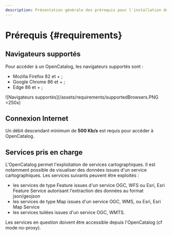 ```yaml
---
description: Présentation générale des prérequis pour l'installation de l'OpenCatalog
---
```


# Prérequis {#requirements}
## Navigateurs supportés

Pour accéder à un OpenCatalog, les navigateurs supportés sont :

* Mozilla Firefox 82 et + ;
* Google Chrome 86 et + ;
* Edge 86 et + ;

![Navigateurs supportés](/assets/requirements/supportedBrowsers.PNG =250x)

## Connexion Internet

Un débit descendant minimum de **500 Kb/s** est requis pour accéder à OpenCatalog.

## Services pris en charge
L'OpenCatalog permet l'exploitation de services cartographiques. Il est notamment possible de visualiser des données issues d'un service cartographiques. Les services suivants peuvent être exploités :

* les services de type Feature issues d'un service OGC, WFS ou Esri, Esri Feature Service autorisant l'extraction des données au format json/geojson
* les services de type Map issues d'un service OGC, WMS, ou Esri, Esri Map Service
* les services tuilées issues d'un service OGC, WMTS.

Les services en question doivent être accessible depuis l'OpenCatalog (cf mode no-proxy).
